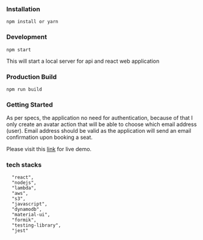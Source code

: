 

### Installation
```
npm install or yarn
```

### Development
```
npm start
```
This will start a local server for api and react  web application

### Production Build
```
npm run build
```

### Getting Started

As per specs, the application no need for authentication, because of that I only
create an avatar action that will be able to choose which email address (user). Email
address should be valid as the application will send an email confirmation upon booking a seat.

Please visit this [link](http://cinema-booking.s3-website-us-east-1.amazonaws.com) for live demo.


### tech stacks 
```
  "react",
  "nodejs",
  "lambda",
  "aws",
  "s3",
  "javascript",
  "dynamodb",
  "material-ui",
  "formik",
  "testing-library",
  "jest"
```
